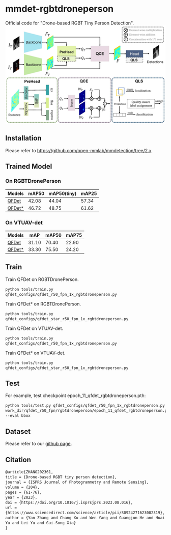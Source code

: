 # mmdet-rgbtdroneperson
Official code for "Drone-based RGBT Tiny Person Detection".
![The structure of QFDet](QFDet_v3.jpg)


## Installation
Please refer to <https://github.com/open-mmlab/mmdetection/tree/2.x>

## Trained Model
### On RGBTDronePerson
|Models|mAP50|mAP50(tiny)|mAP25|
|------|-----|-----|-----|
|[QFDet](https://drive.google.com/file/d/1TuVXy_h0PxTK8qLY1MgqJTNiAumV8p0V/view?usp=sharing)|42.08|44.04|57.34|
|[QFDet*](https://drive.google.com/file/d/1IkgaU5Ei88PKYZBIb0JBLv5E5kgKevrP/view?usp=drive_link)|46.72|48.75|61.62|
### On VTUAV-det
|Models|mAP|mAP50|mAP75|
|------|-----|-----|-----|
|[QFDet](https://drive.google.com/file/d/1Savf3oeiWek4eeXrvYLuaoBMoZW3nag8/view?usp=sharing)|31.10|70.40|22.90|
|[QFDet*](https://drive.google.com/file/d/1NZfd37POE0S-nMPI5RsGg1a7lN17HNvC/view?usp=sharing)|33.30|75.50|24.20|

## Train
Train QFDet on RGBTDronePerson.
```
python tools/train.py qfdet_configs/qfdet_r50_fpn_1x_rgbtdroneperson.py
```
Train QFDet* on RGBTDronePerson.
```
python tools/train.py qfdet_configs/qfdet_star_r50_fpn_1x_rgbtdroneperson.py
```
Train QFDet on VTUAV-det.
```
python tools/train.py qfdet_configs/qfdet_r50_fpn_1x_rgbtdroneperson.py
```
Train QFDet* on VTUAV-det.
```
python tools/train.py qfdet_configs/qfdet_star_r50_fpn_1x_rgbtdroneperson.py
```
## Test
For example, test checkpoint epoch_11_qfdet_rgbtdroneperson.pth:
```
python tools/test.py qfdet_configs/qfdet_r50_fpn_1x_rgbtdroneperson.py work_dir/qfdet_r50_fpn/rgbtdroneperson/epoch_11_qfdet_rgbtdroneperson.pth --eval bbox
```

## Dataset
Please refer to our [github page](https://nnnnerd.github.io/RGBTDronePerson/).

## Citation
```
@article{ZHANG202361,
title = {Drone-based RGBT tiny person detection},
journal = {ISPRS Journal of Photogrammetry and Remote Sensing},
volume = {204},
pages = {61-76},
year = {2023},
doi = {https://doi.org/10.1016/j.isprsjprs.2023.08.016},
url = {https://www.sciencedirect.com/science/article/pii/S0924271623002319},
author = {Yan Zhang and Chang Xu and Wen Yang and Guangjun He and Huai Yu and Lei Yu and Gui-Song Xia}
}
```
